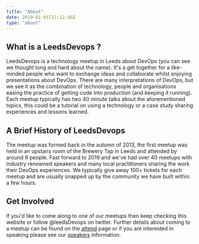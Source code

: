 ```yaml
---
title: "About"
date: 2019-01-01T21:12:49Z
type: "about"
---
```


## What is a LeedsDevops ?

LeedsDevops is a technology meetup in Leeds about DevOps (you can see we thought long and hard about the name). It's a get together for a like-minded people who want to exchange ideas and collaborate whilst enjoying presentations about DevOps. There are many interpretations of DevOps, but we see it as the combination of technology, people and organisations easing the practice of getting code into production (and keeping it running). Each meetup typically has two 40 minute talks about the aforementioned topics, this could be a tutorial on using a technology or a case study sharing experiences and lessons learned.


## A Brief History of LeedsDevops

The meetup was formed back in the autumn of 2013, the first meetup was held in an upstairs room of the Brewery Tap in Leeds and attended by around 6 people. Fast forward to 2019 and we've had over 40 meetups with industry renowned speakers and many local practitioners sharing the work their DevOps experiences. We typically give away 100+ tickets for each meetup and are usually snapped up by the community we have built within a few hours.

## Get Involved

If you'd like to come along to one of our meetups then keep checking this website or follow @leedsDevops on twitter. Further details about coming to a meetup can be found on the [attend](/attend) page or if you are interested in speaking please see our [speakers](/speak) information.


